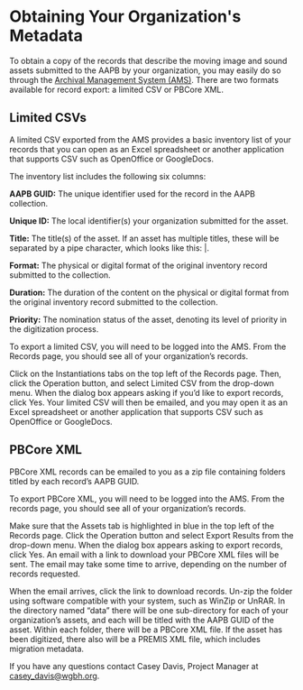 # Obtaining Your Organization's Metadata
To obtain a copy of the records that describe the moving image and sound assets submitted to the AAPB by your organization, you may easily do so through the [Archival Management System (AMS)](https://ams.americanarchive.org). There are two formats available for record export: a limited CSV or PBCore XML.

## Limited CSVs
A limited CSV exported from the AMS provides a basic inventory list of your records that you can open as an Excel spreadsheet or another application that supports CSV such as OpenOffice or GoogleDocs. 

The inventory list includes the following six columns:

**AAPB GUID:** The unique identifier used for the record in the AAPB collection.

**Unique ID:** The local identifier(s) your organization submitted for the asset.

**Title:** The title(s) of the asset. If an asset has multiple titles, these will be separated by a pipe character, which looks like this: |.

**Format:** The physical or digital format of the original inventory record submitted to the collection.

**Duration:** The duration of the content on the physical or digital format from the original inventory record submitted to the collection.

**Priority:** The nomination status of the asset, denoting its level of priority in the digitization process.

To export a limited CSV, you will need to be logged into the AMS. From the Records page, you should see all of your organization’s records. 

Click on the Instantiations tabs on the top left of the Records page. Then, click the Operation button, and select Limited CSV from the drop-down menu. When the dialog box appears asking if you’d like to export records, click Yes. Your limited CSV will then be emailed, and you may open it as an Excel spreadsheet or another application that supports CSV such as OpenOffice or GoogleDocs.

## PBCore XML

PBCore XML records can be emailed to you as a zip file containing folders titled by each record’s AAPB GUID. 

To export PBCore XML, you will need to be logged into the AMS. From the records page, you should see all of your organization’s records. 

Make sure that the Assets tab is highlighted in blue in the top left of the Records page. Click the Operation button and select Export Results from the drop-down menu. When the dialog box appears asking to export records, click Yes. An email with a link to download your PBCore XML files will be sent. The email may take some time to arrive, depending on the number of records requested.
 
When the email arrives, click the link to download records. Un-zip the folder using software compatible with your system, such as WinZip or UnRAR. In the directory named “data” there will be one sub-directory for each of your organization’s assets, and each will be titled with the AAPB GUID of the asset. Within each folder, there will be a PBCore XML file. If the asset has been digitized, there also will be a PREMIS XML file, which includes migration metadata. 

If you have any questions contact Casey Davis, Project Manager at casey_davis@wgbh.org.